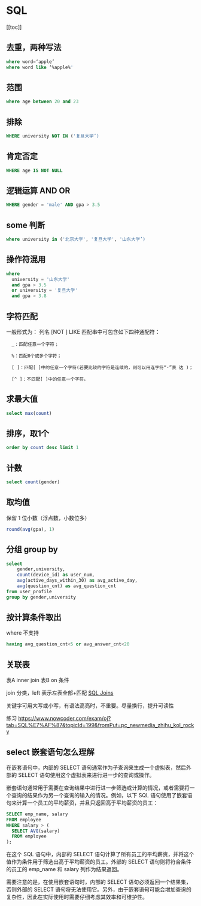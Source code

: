 # SQL
[[toc]]

## 去重，两种写法

```sql
where word=‘apple’
where word like ‘%apple%'
```

## 范围

```sql
where age between 20 and 23
```

## 排除

```sql
WHERE university NOT IN ('复旦大学’)
```

## 肯定否定

```sql
WHERE age IS NOT NULL
```

## 逻辑运算 AND OR

```sql
WHERE gender = 'male' AND gpa > 3.5
```

## some 判断

```sql
where university in ('北京大学', '复旦大学', '山东大学’)
```

## 操作符混用

```sql
where
  university = '山东大学'
  and gpa > 3.5
  or university = '复旦大学'
  and gpa > 3.8
```

## 字符匹配

一般形式为：
列名 [NOT ] LIKE
匹配串中可包含如下四种通配符：

```
  _：匹配任意一个字符；

  %：匹配0个或多个字符；

  [ ]：匹配[ ]中的任意一个字符(若要比较的字符是连续的，则可以用连字符“-”表 达 )；

  [^ ]：不匹配[ ]中的任意一个字符。
```

## 求最大值

```sql
select max(count)
```

## 排序，取1个

```sql
order by count desc limit 1
```

## 计数

```sql
select count(gender)
```

## 取均值

保留 1 位小数（浮点数，小数位多）

```sql
round(avg(gpa), 1)
```

## 分组 group by

```sql
select
    gender,university,
    count(device_id) as user_num,
    avg(active_days_within_30) as avg_active_day,
    avg(question_cnt) as avg_question_cnt
from user_profile
group by gender,university
```

## 按计算条件取出

where 不支持

```sql
having avg_question_cnt<5 or avg_answer_cnt<20
```

## 关联表

表A inner join 表B on 条件

join 分类，left 表示左表全部+匹配
[SQL Joins](https://www.w3schools.com/sql/sql_join.asp)

关键字可用大写或小写，有语法高亮时，不重要。尽量换行，提升可读性

练习 https://www.nowcoder.com/exam/oj?tab=SQL%E7%AF%87&topicId=199&fromPut=pc_newmedia_zhihu_kol_rocky


## select 嵌套语句怎么理解

在嵌套语句中，内部的 SELECT 语句通常作为子查询来生成一个虚拟表，然后外部的 SELECT 语句使用这个虚拟表来进行进一步的查询或操作。

嵌套语句通常用于需要在查询结果中进行进一步筛选或计算的情况，或者需要将一个查询的结果作为另一个查询的输入的情况。例如，以下 SQL 语句使用了嵌套语句来计算一个员工的平均薪资，并且只返回高于平均薪资的员工：

```sql
SELECT emp_name, salary
FROM employee
WHERE salary > (
  SELECT AVG(salary)
  FROM employee
);

```

在这个 SQL 语句中，内部的 SELECT 语句计算了所有员工的平均薪资，并将这个值作为条件用于筛选出高于平均薪资的员工。外部的 SELECT 语句则将符合条件的员工的 emp_name 和 salary 列作为结果返回。

需要注意的是，在使用嵌套语句时，内部的 SELECT 语句必须返回一个结果集，否则外部的 SELECT 语句将无法使用它。另外，由于嵌套语句可能会增加查询的复杂性，因此在实际使用时需要仔细考虑其效率和可维护性。